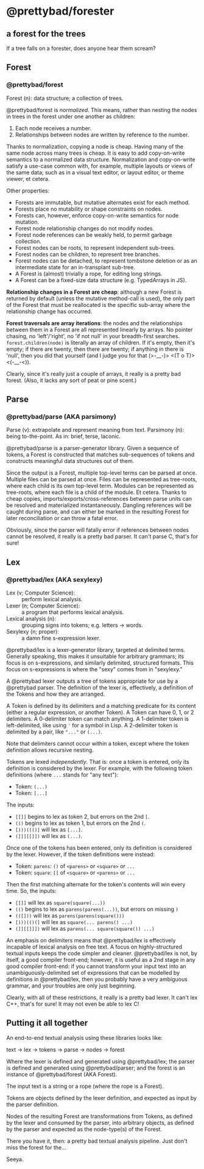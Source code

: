 # @prettybad/forester
## a forest for the trees

If a tree falls on a forester, does anyone hear them scream?

## Forest
### @prettybad/forest
Forest (n): data structure; a collection of trees.

@prettybad/forest is _normalized_. This means, rather than nesting the
nodes in trees in the forest under one another as children:

1. Each node receives a number.
2. Relationships between nodes are written by reference to the number.

Thanks to normalization, copying a node is cheap. Having many of the same
node across many trees is cheap. It is easy to add copy-on-write semantics
to a normalized data structure. Normalization and copy-on-write satisfy a
use-case common with, for example, multiple layouts or views of the same
data; such as in a visual text editor, or layout editor, or theme viewer,
et cetera.

Other properties:

- Forests are immutable, but mutative alternates exist for each method.
- Forests place no mutability or shape constraints on nodes.
- Forests can, however, enforce copy-on-write semantics for node mutation.
- Forest node relationship changes do not modify nodes.
- Forest node references can be weakly held, to permit garbage collection.
- Forest nodes can be roots, to represent independent sub-trees.
- Forest nodes can be children, to represent tree branches.
- Forest nodes can be detached, to represent tombstone deletion or as an
  intermediate state for an in-transplant sub-tree.
- A Forest is (almost) trivially a rope, for editing long strings.
- A Forest can be a fixed-size data structure (e.g. TypedArrays in JS).

**Relationship changes in a Forest are cheap**: although a new Forest is
returned by default (unless the mutative method-call is used), the only
part of the Forest that must be reallocated is the specific sub-array
where the relationship change has occurred.

**Forest traversals are array iterations**: the nodes and the
relationships between them in a Forest are all represented linearly by
arrays. No pointer chasing, no 'left'/'right', no 'if not null' in your
breadth-first searches. `forest.children(node)` is literally an array of
children. If it's empty, then it's empty; if there are twenty, then there
are twenty; if anything in there is 'null', then you did that yourself
(and I judge you for that (\>-\_\_-)\> \<(T o T)\> \<(-\_\_-\<)).

Clearly, since it's really just a couple of arrays, it really is a pretty
bad forest. (Also, it lacks any sort of peat or pine scent.)

## Parse
### @prettybad/parse (AKA parsimony)
Parse (v): extrapolate and represent meaning from text.
Parsimony (n): being to-the-point. As in: brief, terse, laconic.

@prettybad/parse is a parser-generator library. Given a sequence of
tokens, a Forest is constructed that matches sub-sequences of tokens and
constructs meaningful data structures out of them.

Since the output is a Forest, multiple top-level terms can be parsed at
once. Multiple files can be parsed at once. Files can be represented as
tree-roots, where each child is its own top-level term. Modules can be
represented as tree-roots, where each file is a child of the module. Et
cetera. Thanks to cheap copies, imports/exports/cross-references between
parse units can be resolved and materialized instantaneously. Dangling
references will be caught during parse, and can either be marked in the
resulting Forest for later reconciliation or can throw a fatal error.

Obviously, since the parser will fatally error if references between nodes
cannot be resolved, it really is a pretty bad parser. It can't parse C,
that's for sure!

## Lex
### @prettybad/lex (AKA sexylexy)
<dl>
  <dt>Lex (v; Computer Science):</dt>
  <dd>perform lexical analysis.</dd>
  <dt>Lexer (n; Computer Science):</dt>
  <dd>a program that performs lexical analysis.</dd>
  <dt>Lexical analysis (n):</dt>
  <dd>grouping signs into tokens; e.g. letters → words.</dd>
  <dt>Sexylexy (n; proper):</dt>
  <dd>a damn fine s-expression lexer.</dd>
</dl>

@prettybad/lex is a lexer-generator library, targeted at delimited terms.
Generally speaking, this makes it unsuitable for arbitrary grammars; its
focus is on s-expressions, and similarly delimited, structured formats.
This focus on s-expressions is where the "sexy" comes from in "sexylexy."

A @prettybad lexer outputs a tree of tokens appropriate for use by a
@prettybad parser. The definition of the lexer is, effectively, a
definition of the Tokens and how they are arranged.

A Token is defined by its delimiters and a matching predicate for its
content (either a regular expression, or another Token). A Token can have
0, 1, or 2 delimiters. A 0-delimiter token can match anything. A
1-delimiter token is left-delimited, like using `'` for a symbol in Lisp.
A 2-delimiter token is delimited by a pair, like `"..."` or `(...)`.

Note that delimiters cannot occur within a token, except where the token
definition allows recursive nesting.

Tokens are lexed _independently_. That is: once a token is entered, only
its definition is considered by the lexer. For example, with the following
token definitions (where `...` stands for "any text"):

- Token: `(...)`
- Token: `[...]`

The inputs:

- `[[]]` begins to lex as token 2, but errors on the 2nd `[`.
- `(()`  begins to lex as token 1, but errors on the 2nd `(`.
- `[)))((()]` will lex as `[...]`.
- `(]]][[]])` will lex as `(...)`.

Once one of the tokens has been entered, only its definition is considered
by the lexer. However, if the token definitions were instead:

- Token: `parens`: `()` of `<parens>` or `<square>` or `...`
- Token: `square`: `[]` of `<square>` or `<parens>` or `...`

Then the first matching alternate for the token's contents will win every
time. So, the inputs:

- `[[]]` will lex as `square(square(...))`
- `(()`  begins to lex as `parens(parens(...))`, but errors on missing `)`
- `(([]))`    will lex as `parens(parens(square()))`
- `[)))(()(]` will lex as `square(... parens() ...)`
- `(]][[]]])` will lex as `parens(... square(square()) ...)`

An emphasis on delimiters means that @prettybad/lex is effectively
incapable of lexical analysis on free text. A focus on highly-structured
textual inputs keeps the code simpler and cleaner. @prettybad/lex is not,
by itself, a good compiler front-end; however, it is useful as a 2nd stage
in any good compiler front-end: if you cannot transform your input text
into an unambiguously-delimited set of expressions that can be modelled by
definitions in @prettybad/lex, then you probably have a very ambiguous
grammar, and your troubles are only just beginning.

Clearly, with all of these restrictions, it really is a pretty bad lexer.
It can't lex C++, that's for sure! It may not even be able to lex C!

## Putting it all together
An end-to-end textual analysis using these libraries looks like:

  text → lex → tokens → parse → nodes → forest

Where the lexer is defined and generated using @prettybad/lex; the parser
is defined and generated using @prettybad/parser; and the forest is an
instance of @prettybad/forest (AKA Forest).

The input text is a string or a rope (where the rope is a Forest).

Tokens are objects defined by the lexer definition, and expected as input
by the parser definition.

Nodes of the resulting Forest are transformations from Tokens, as defined
by the lexer and consumed by the parser, into arbitrary objects, as
defined by the parser and expected as the node-type(s) of the Forest.

There you have it, then: a pretty bad textual analysis pipeline. Just
don't miss the forest for the...

Seeya.
